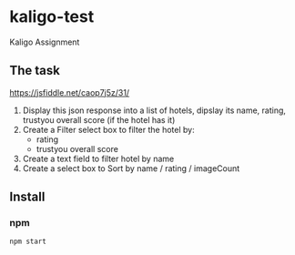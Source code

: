 # kaligo-test 
Kaligo Assignment

## The task
https://jsfiddle.net/caop7j5z/31/

1. Display this json response into a list of hotels, dipslay its name, rating, trustyou overall score (if the hotel has it)
2. Create a Filter select box to filter the hotel by:
     - rating
     - trustyou overall score
3. Create a text field to filter hotel by name
4. Create a select box to Sort by name / rating / imageCount

## Install

### npm

```shell
npm start
```